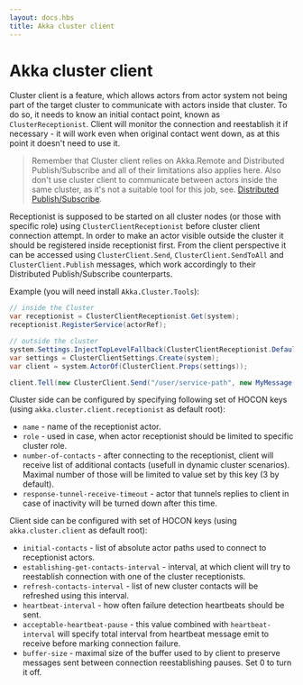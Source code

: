 ```yaml
---
layout: docs.hbs
title: Akka cluster client
---
```

# Akka cluster client

Cluster client is a feature, which allows actors from actor system not being part of the target cluster to communicate with actors inside that cluster. To do so, it needs to know an initial contact point, known as `ClusterReceptionist`. Client will monitor the connection and reestablish it if necessary - it will work even when original contact went down, as at this point it doesn't need to use it.

> Remember that Cluster client relies on Akka.Remote and Distributed Publish/Subscribe and all of their limitations also applies here. Also don't use cluster client to communicate between actors inside the same cluster, as it's not a suitable tool for this job, see. [Distributed Publish/Subscribe](clustering/distributed-publish-subscribe).

Receptionist is supposed to be started on all cluster nodes (or those with specific role) using `ClusterClientReceptionist` before cluster client connection attempt. In order to make an actor visible outside the cluster it should be registered inside receptionist first. From the client perspective it can be accessed using `ClusterClient.Send`, `ClusterClient.SendToAll` and `ClusterClient.Publish` messages, which work accordingly to their Distributed Publish/Subscribe counterparts.

Example (you will need install `Akka.Cluster.Tools`):

```csharp
// inside the Cluster
var receptionist = ClusterClientReceptionist.Get(system);
receptionist.RegisterService(actorRef);

// outside the cluster
system.Settings.InjectTopLevelFallback(ClusterClientReceptionist.DefaultConfig());
var settings = ClusterClientSettings.Create(system);
var client = system.ActorOf(ClusterClient.Props(settings));

client.Tell(new ClusterClient.Send("/user/service-path", new MyMessage()));
```

Cluster side can be configured by specifying following set of HOCON keys (using `akka.cluster.client.receptionist` as default root):

- `name` - name of the receptionist actor.
- `role` - used in case, when actor receptionist should be limited to specific cluster role.
- `number-of-contacts` - after connecting to the receptionist, client will receive list of additional contacts (usefull in dynamic cluster scenarios). Maximal number of those will be limited to value set by this key (3 by default).
- `response-tunnel-receive-timeout` - actor that tunnels replies to client in case of inactivity will be turned down after this time.

Client side can be configured with set of HOCON keys (using `akka.cluster.client` as default root):

- `initial-contacts` - list of absolute actor paths used to connect to receptionist actors.
- `establishing-get-contacts-interval` - interval, at which client will try to reestablish connection with one of the cluster receptionists.
- `refresh-contacts-interval` - list of new cluster contacts will be refreshed using this interval.
- `heartbeat-interval` - how often failure detection heartbeats should be sent.
- `acceptable-heartbeat-pause` - this value combined with `heartbeat-interval` will specify total interval from heartbeat message emit to receive before marking connection failure.
- `buffer-size` - maximal size of the buffer used to by client to preserve messages sent between connection reestablishing pauses. Set 0 to turn it off.
